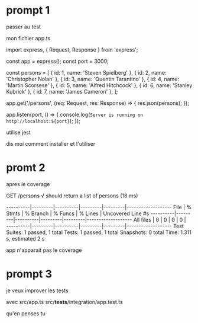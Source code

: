 # prompt 1

passer au test

mon fichier app.ts

import express, { Request, Response } from 'express';

const app = express();
const port = 3000;

const persons = [
  { id: 1, name: 'Steven Spielberg' },
  { id: 2, name: 'Christopher Nolan' },
  { id: 3, name: 'Quentin Tarantino' },
  { id: 4, name: 'Martin Scorsese' },
  { id: 5, name: 'Alfred Hitchcock' },
  { id: 6, name: 'Stanley Kubrick' },
  { id: 7, name: 'James Cameron' },
];

app.get('/persons', (req: Request, res: Response) => {
  res.json(persons);
});

app.listen(port, () => {
  console.log(`Server is running on http://localhost:${port}`);
});


utilise jest 

dis moi comment installer et l'utiliser

# promt 2


apres le coverage
 
  GET /persons
    √ should return a list of persons (18 ms)                                                                                                     
                                                                                                                                                  
----------|---------|----------|---------|---------|-------------------
File      | % Stmts | % Branch | % Funcs | % Lines | Uncovered Line #s
----------|---------|----------|---------|---------|-------------------
All files |       0 |        0 |       0 |       0 |                  
----------|---------|----------|---------|---------|-------------------
Test Suites: 1 passed, 1 total
Tests:       1 passed, 1 total
Snapshots:   0 total
Time:        1.311 s, estimated 2 s

app n'apparait pas le coverage

# prompt 3

je veux improver les tests

avec 
src/app.ts
src/__tests__/integration/app.test.ts

qu'en penses tu